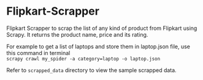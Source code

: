 # Flipkart-Scrapper

Flipkart Scrapper to scrap the list of any kind of product from Flipkart using Scrapy. It returns the product name, price and its rating.

For example to get a list of laptops and store them in laptop.json file, use this command in terminal <br>
`scrapy crawl my_spider -a category=laptop -o laptop.json`


Refer to `scrapped_data` directory to view the sample scrapped data.


